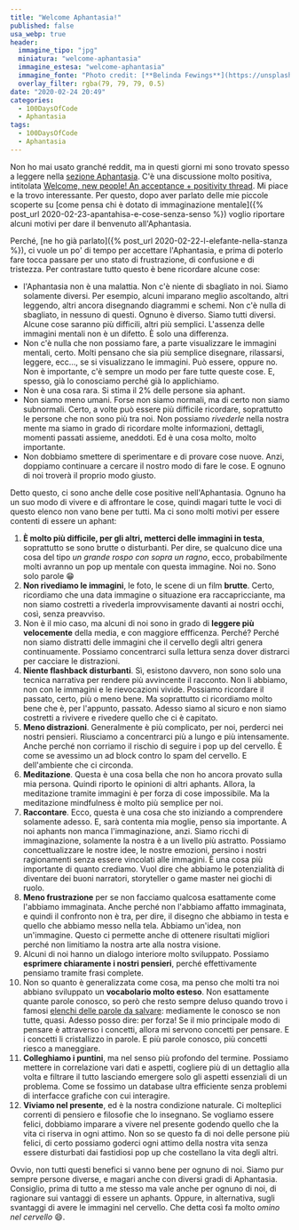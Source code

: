 ```yaml
---
title: "Welcome Aphantasia!"
published: false
usa_webp: true
header:
  immagine_tipo: "jpg"
  miniatura: "welcome-aphantasia"
  immagine_estesa: "welcome-aphantasia"
  immagine_fonte: "Photo credit: [**Belinda Fewings**](https://unsplash.com/@bel2000a)"
  overlay_filter: rgba(79, 79, 79, 0.5)
date: "2020-02-24 20:49"
categories:
  - 100DaysOfCode
  - Aphantasia
tags:
  - 100DaysOfCode
  - Aphantasia
---
```


Non ho mai usato granché reddit, ma in questi giorni mi sono trovato spesso a leggere nella [sezione Aphantasia](https://www.reddit.com/r/Aphantasia/). C'è una discussione molto positiva, intitolata [Welcome, new people! An acceptance + positivity thread](https://www.reddit.com/r/Aphantasia/comments/f1efmw/welcome_new_people_an_acceptance_positivity_thread/). Mi piace e la trovo interessante. Per questo, dopo aver parlato delle mie piccole scoperte su [come pensa chi è dotato di immaginazione mentale]({% post_url 2020-02-23-apantahisa-e-cose-senza-senso %}) voglio riportare alcuni motivi per dare il benvenuto all'Aphantasia.

Perché, [ne ho già parlato]({% post_url 2020-02-22-l-elefante-nella-stanza %}), ci vuole un po' di tempo per accettare l'Aphantasia, e prima di poterlo fare tocca passare per uno stato di frustrazione, di confusione e di tristezza. Per contrastare tutto questo è bene ricordare alcune cose:

* l'Aphantasia non è una malattia. Non c'è niente di sbagliato in noi. Siamo solamente diversi. Per esempio, alcuni imparano meglio ascoltando, altri leggendo, altri ancora disegnando diagrammi e schemi. Non c'è nulla di sbagliato, in nessuno di questi. Ognuno è diverso. Siamo tutti diversi. Alcune cose saranno più difficili, altri più semplici. L'assenza delle immagini mentali non è un difetto. È solo una differenza.
* Non c'è nulla che non possiamo fare, a parte visualizzare le immagini mentali, certo. Molti pensano che sia più semplice disegnare, rilassarsi, leggere, ecc..., se si visualizzano le immagini. Può essere, oppure no. Non è importante, c'è sempre un modo per fare tutte queste cose. E, spesso, già lo conosciamo perché già lo applichiamo.
* Non è una cosa rara. Si stima il 2% delle persone sia aphant.
* Non siamo meno umani. Forse non siamo normali, ma di certo non siamo subnormali. Certo, a volte può essere più difficile ricordare, soprattutto le persone che non sono più tra noi. Non possiamo _rivederle_ nella nostra mente ma siamo in grado di ricordare molte informazioni, dettagli, momenti passati assieme, aneddoti. Ed è una cosa molto, molto importante.
* Non dobbiamo smettere di sperimentare e di provare cose nuove. Anzi, doppiamo continuare a cercare il nostro modo di fare le cose. E ognuno di noi troverà il proprio modo giusto.

Detto questo, ci sono anche delle cose positive nell'Aphantasia. Ognuno ha un suo modo di vivere e di affrontare le cose, quindi magari tutte le voci di questo elenco non vano bene per tutti. Ma ci sono molti motivi per essere contenti di essere un aphant:

1. **È molto più difficile, per gli altri, metterci delle immagini in testa**, soprattutto se sono brutte o disturbanti. Per dire, se qualcuno dice una cosa del tipo _un grande rospo con sopra un ragno_, ecco, probabilmente molti avranno un pop up mentale con questa immagine. Noi no. Sono solo parole :grin:
2. **Non rivediamo le immagini**, le foto, le scene di un film **brutte**. Certo, ricordiamo che una data immagine o situazione era raccapricciante, ma non siamo costretti a rivederla improvvisamente davanti ai nostri occhi, così, senza preavviso.
3. Non è il mio caso, ma alcuni di noi sono in grado di **leggere più velocemente** della media, e con maggiore effficenza. Perché? Perché non siamo distratti delle immagini che il cervello degli altri genera continuamente. Possiamo concentrarci sulla lettura senza dover distrarci per cacciare le distrazioni.
4. **Niente flashback disturbanti**. Sì, esistono davvero, non sono solo una tecnica narrativa per rendere più avvincente il racconto. Non li abbiamo, non con le immagini e le rievocazioni vivide. Possiamo ricordare il passato, certo, più o meno bene. Ma soprattutto ci ricordiamo molto bene che è, per l'appunto, passato. Adesso siamo al sicuro e non siamo costretti a rivivere e rivedere quello che ci è capitato.
5. **Meno distrazioni**. Generalmente è più complicato, per noi, perderci nei nostri pensieri. Riusciamo a concentrarci più a lungo e più intensamente. Anche perché non corriamo il rischio di seguire i pop up del cervello. È come se avessimo un ad block contro lo spam del cervello. E dell'ambiente che ci circonda.
6. **Meditazione**. Questa è una cosa bella che non ho ancora provato sulla mia persona. Quindi riporto le opinioni di altri aphants. Allora, la meditazione tramite immagini è per forza di cose impossibile. Ma la meditazione mindfulness è molto più semplice per noi.
7. **Raccontare**. Ecco, questa è una cosa che sto iniziando a comprendere solamente adesso. E, sarà contenta mia moglie, penso sia importante. A noi aphants non manca l'immaginazione, anzi. Siamo ricchi di immaginazione, solamente la nostra è a un livello più astratto. Possiamo concettualizzare le nostre idee, le nostre emozioni, persino i nostri ragionamenti senza essere vincolati alle immagini. È una cosa più importante di quanto crediamo. Vuol dire che abbiamo le potenzialità di diventare dei buoni narratori, storyteller o game master nei giochi di ruolo.
8. **Meno frustrazione** per se non facciamo qualcosa esattamente come l'abbiamo immaginata. Anche perché non l'abbiamo affatto immaginata, e quindi il confronto non è tra, per dire, il disegno che abbiamo in testa e quello che abbiamo messo nella tela. Abbiamo un'idea, non un'immagine. Questo ci permette anche di ottenere risultati migliori perché non limitiamo la nostra arte alla nostra visione.
9. Alcuni di noi hanno un dialogo interiore molto sviluppato. Possiamo **esprimere chiaramente i nostri pensieri**, perché effettivamente pensiamo tramite frasi complete.
10. Non so quanto è generalizzata come cosa, ma penso che molti tra noi abbiano sviluppato un **vocabolario molto esteso**. Non esattamente quante parole conosco, so però che resto sempre deluso quando trovo i famosi [elenchi delle parole da salvare](https://www.ilpost.it/massimoarcangeli/2019/08/30/parole-da-salvare/): mediamente le conosco se non tutte, quasi. Adesso posso dire: per forza! Se il mio principale modo di pensare è attraverso i concetti, allora mi servono concetti per pensare. E i concetti li cristallizzo in parole. E più parole conosco, più concetti riesco a maneggiare.
11. **Colleghiamo i puntini**, ma nel senso più profondo del termine. Possiamo mettere in correlazione vari dati e aspetti, cogliere più di un dettaglio alla volta e filtrare il tutto lasciando emergere solo gli aspetti essenziali di un problema. Come se fossimo un database ultra efficiente senza problemi di interfacce grafiche con cui interagire.
12. **Viviamo nel presente**, ed è la nostra condizione naturale. Ci molteplici correnti di pensiero e filosofie che lo insegnano. Se vogliamo essere felici, dobbiamo imparare a vivere nel presente godendo quello che la vita ci riserva in ogni attimo. Non so se questo fa di noi delle persone più felici, di certo possiamo goderci ogni attimo della nostra vita senza essere disturbati dai fastidiosi pop up che costellano la vita degli altri.

Ovvio, non tutti questi benefici si vanno bene per ognuno di noi. Siamo pur sempre persone diverse, e magari anche con diversi gradi di Aphantasia. Consiglio, prima di tutto a me stesso ma vale anche per ognuno di noi, di ragionare sui vantaggi di essere un aphants. Oppure, in alternativa, sugli svantaggi di avere le immagini nel cervello. Che detta così fa molto _omino nel cervello_ :smile:.
